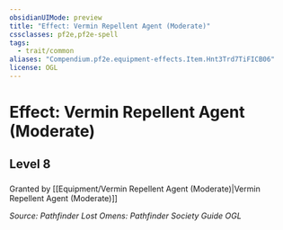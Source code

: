 ```yaml
---
obsidianUIMode: preview
title: "Effect: Vermin Repellent Agent (Moderate)"
cssclasses: pf2e,pf2e-spell
tags:
  - trait/common
aliases: "Compendium.pf2e.equipment-effects.Item.Hnt3Trd7TiFICB06"
license: OGL
---
```

# Effect: Vermin Repellent Agent (Moderate)
## Level 8
### 






Granted by [[Equipment/Vermin Repellent Agent (Moderate)|Vermin Repellent Agent (Moderate)]]

*Source: Pathfinder Lost Omens: Pathfinder Society Guide*
*OGL*